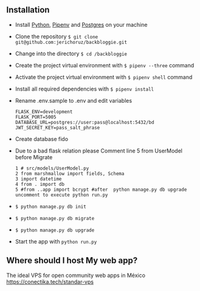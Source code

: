 ## Installation
  - Install [Python](https://www.python.org/downloads/), [Pipenv](https://docs.pipenv.org/) and [Postgres](https://www.postgresql.org/) on your machine
  - Clone the repository `$ git clone git@github.com:jerichoruz/backbloggie.git`
  - Change into the directory `$ cd /backbloggie`
  - Create the project virtual environment with `$ pipenv --three` command
  - Activate the project virtual environment with `$ pipenv shell` command
  - Install all required dependencies with `$ pipenv install`
  - Rename .env.sample to .env and edit variables
      ```
      FLASK_ENV=development
      FLASK_PORT=5005
      DATABASE_URL=postgres://user:pass@localhost:5432/bd
      JWT_SECRET_KEY=pass_salt_phrase
      ```
  - Create database fido
  - Due to a bad flask relation please Comment line 5 from UserModel before Migrate
      ```
      1 # src/models/UserModel.py
      2 from marshmallow import fields, Schema
      3 import datetime
      4 from . import db
      5 #from ..app import bcrypt #after  python manage.py db upgrade uncomment to execute python run.py
      ```
  - `$ python manage.py db init`
  - `$ python manage.py db migrate`
  - `$ python manage.py db upgrade`
  
  - Start the app with `python run.py`
   
## Where should I host My web app?
The ideal VPS for open community web apps in México https://conectika.tech/standar-vps
